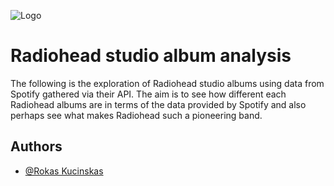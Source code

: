 
![Logo](https://musicfestnews.s3.us-east-2.amazonaws.com/wp-content/uploads/2020/01/18134703/radiohead-logo.png)


# Radiohead studio album analysis

The following is the exploration of Radiohead studio albums using data from Spotify gathered via their API. The aim is to see how different each Radiohead albums are in terms of the data provided by Spotify and also perhaps see what makes Radiohead such a pioneering band.
## Authors

- [@Rokas Kucinskas](https://www.github.com/rkucinskas)

